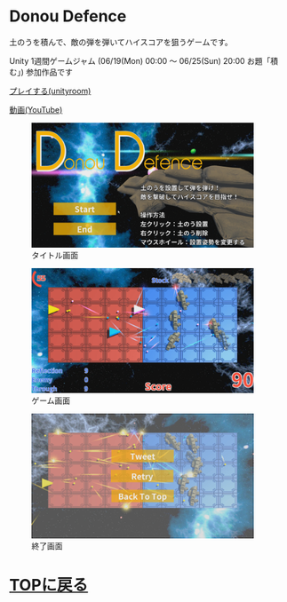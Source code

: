 # Donou Defence

土のうを積んで、敵の弾を弾いてハイスコアを狙うゲームです。

Unity 1週間ゲームジャム (06/19(Mon) 00:00 〜 06/25(Sun) 20:00
お題「積む」) 参加作品です

[プレイする(unityroom)](https://unityroom.com/games/donou_defence)

[動画(YouTube)](https://www.youtube.com/watch?v=QXCS7Sk8uDI)

<figure>
<img src="images/donou_defence/dd1.png" width="400px">
<figcaption>タイトル画面</figcaption>
</figure>

<figure>
<img src="images/donou_defence/dd2.png" width="400px">
<figcaption>ゲーム画面</figcaption>
</figure>

<figure>
<img src="images/donou_defence/dd3.png" width="400px">
<figcaption>終了画面</figcaption>
</figure>

# [TOPに戻る](index.md)
